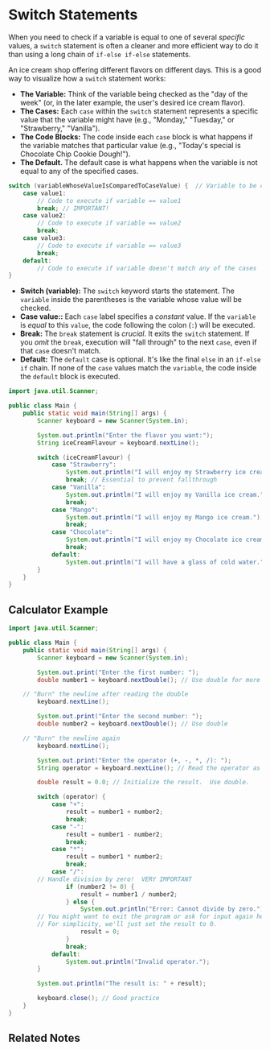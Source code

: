 # Switch Statements

When you need to check if a variable is equal to one of several *specific* values, a `switch` statement is often a cleaner and more efficient way to do it than using a long chain of `if-else if-else` statements.

An ice cream shop offering different flavors on different days.  This is a good way to visualize how a `switch` statement works:

*   **The Variable:**  Think of the variable being checked as the "day of the week" (or, in the later example, the user's desired ice cream flavor).
*   **The Cases:**  Each `case` within the `switch` statement represents a specific value that the variable might have (e.g., "Monday," "Tuesday," or "Strawberry," "Vanilla").
*   **The Code Blocks:** The code inside each `case` block is what happens if the variable matches that particular value (e.g., "Today's special is Chocolate Chip Cookie Dough!").
* **The Default.** The default case is what happens when the variable is not equal to any of the specified cases.

```java
switch (variableWhoseValueIsComparedToCaseValue) {  // Variable to be checked
    case value1:
        // Code to execute if variable == value1
        break; // IMPORTANT!
    case value2:
        // Code to execute if variable == value2
        break;
    case value3:
        // Code to execute if variable == value3
        break;
    default:
        // Code to execute if variable doesn't match any of the cases
}
```

*   **Switch (variable):**  The `switch` keyword starts the statement.  The `variable` inside the parentheses is the variable whose value will be checked.  
*   **Case value::**  Each `case` label specifies a *constant* value.  If the `variable` is *equal* to this `value`, the code following the colon (`:`) will be executed.  
*   **Break:** The `break` statement is *crucial*.  It exits the `switch` statement.  If you *omit* the `break`, execution will "fall through" to the next `case`, even if that `case` doesn't match. 
*   **Default:** The `default` case is optional.  It's like the final `else` in an `if-else if` chain.  If none of the `case` values match the `variable`, the code inside the `default` block is executed.

```java
import java.util.Scanner;

public class Main {
    public static void main(String[] args) {
        Scanner keyboard = new Scanner(System.in);

        System.out.println("Enter the flavor you want:");
        String iceCreamFlavour = keyboard.nextLine();

        switch (iceCreamFlavour) {
            case "Strawberry":
                System.out.println("I will enjoy my Strawberry ice cream.");
                break; // Essential to prevent fallthrough
            case "Vanilla":
                System.out.println("I will enjoy my Vanilla ice cream.");
                break;
            case "Mango":
                System.out.println("I will enjoy my Mango ice cream.");
                break;
            case "Chocolate":
                System.out.println("I will enjoy my Chocolate ice cream.");
                break;
            default:
                System.out.println("I will have a glass of cold water.");
        }
    }
}
```

## Calculator Example

```java
import java.util.Scanner;

public class Main {
    public static void main(String[] args) {
        Scanner keyboard = new Scanner(System.in);

        System.out.print("Enter the first number: ");
        double number1 = keyboard.nextDouble(); // Use double for more flexibility

	// "Burn" the newline after reading the double
        keyboard.nextLine();

        System.out.print("Enter the second number: ");
        double number2 = keyboard.nextDouble(); // Use double

	// "Burn" the newline again
        keyboard.nextLine();

        System.out.print("Enter the operator (+, -, *, /): ");
        String operator = keyboard.nextLine(); // Read the operator as a String

        double result = 0.0; // Initialize the result.  Use double.

        switch (operator) {
            case "+":
                result = number1 + number2;
                break;
            case "-":
                result = number1 - number2;
                break;
            case "*":
                result = number1 * number2;
                break;
            case "/":
		// Handle division by zero!  VERY IMPORTANT
                if (number2 != 0) {
                    result = number1 / number2;
                } else {
                    System.out.println("Error: Cannot divide by zero.");
		// You might want to exit the program or ask for input again here.
		// For simplicity, we'll just set the result to 0.
                    result = 0;
                }
                break;
            default:
                System.out.println("Invalid operator.");
        }

        System.out.println("The result is: " + result);

        keyboard.close(); // Good practice
    }
}
```

## Related Notes